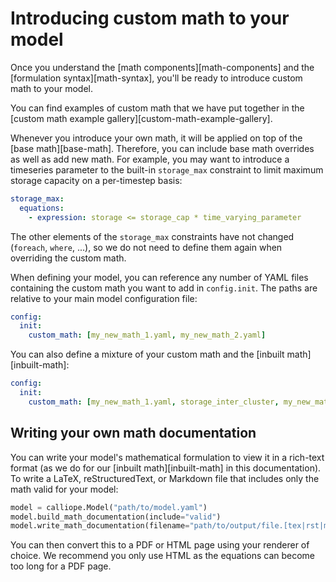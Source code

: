 # Introducing custom math to your model

Once you understand the [math components][math-components] and the [formulation syntax][math-syntax], you'll be ready to introduce custom math to your model.

You can find examples of custom math that we have put together in the [custom math example gallery][custom-math-example-gallery].

Whenever you introduce your own math, it will be applied on top of the [base math][base-math].
Therefore, you can include base math overrides as well as add new math.
For example, you may want to introduce a timeseries parameter to the built-in `storage_max` constraint to limit maximum storage capacity on a per-timestep basis:

```yaml
storage_max:
  equations:
    - expression: storage <= storage_cap * time_varying_parameter
```

The other elements of the `storage_max` constraints have not changed (`foreach`, `where`, ...), so we do not need to define them again when overriding the custom math.

When defining your model, you can reference any number of YAML files containing the custom math you want to add in `config.init`. The paths are relative to your main model configuration file:

```yaml
config:
  init:
    custom_math: [my_new_math_1.yaml, my_new_math_2.yaml]
```

You can also define a mixture of your custom math and the [inbuilt math][inbuilt-math]:

```yaml
config:
  init:
    custom_math: [my_new_math_1.yaml, storage_inter_cluster, my_new_math_2.md]
```

## Writing your own math documentation

You can write your model's mathematical formulation to view it in a rich-text format (as we do for our [inbuilt math][inbuilt-math] in this documentation).
To write a LaTeX, reStructuredText, or Markdown file that includes only the math valid for your model:

```python
model = calliope.Model("path/to/model.yaml")
model.build_math_documentation(include="valid")
model.write_math_documentation(filename="path/to/output/file.[tex|rst|md]")
```

You can then convert this to a PDF or HTML page using your renderer of choice.
We recommend you only use HTML as the equations can become too long for a PDF page.

